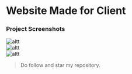 # Website Made for Client

### Project Screenshots
![altt](https://github.com/Bhagwanbansal/Website/blob/main/1_1.jpg?raw=true)
<br>
![altt](https://github.com/Bhagwanbansal/Website/blob/main/1_2.jpg?raw=true)
<br>
![altt](https://github.com/Bhagwanbansal/Website/blob/main/1_4.jpg?raw=true) 
<br>

> Do follow and star my repository.
